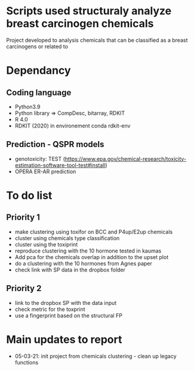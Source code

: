 # Scripts used structuraly analyze breast carcinogen chemicals
Project developed to analysis chemicals that can be classified as a breast carcinogens or related to 

# Dependancy
## Coding language 
- Python3.9
- Python library => CompDesc, bitarray, RDKIT
- R 4.0
- RDKIT (2020) in environement conda rdkit-env

## Prediction - QSPR models 
- genotoxicity: TEST (https://www.epa.gov/chemical-research/toxicity-estimation-software-tool-test#install)
- OPERA ER-AR prediction

# To do list
## Priority 1
- make clustering using toxifor on BCC and P4up/E2up chemicals
- cluster using chemicals type classification 
- cluster using the toxiprint
- reproduce clustering with the 10 hormone tested in kaumas
- Add pca for the chemicals overlap in addition to the upset plot
- do a clustering with the 10 hormones from Agnes paper
- check link with SP data in the dropbox folder

## Priority 2
- link to the dropbox SP with the data input
- check metric for the toxprint
- use a fingerprint based on the structural FP

# Main updates to report
- 05-03-21: init project from chemicals clustering - clean up legacy functions 
